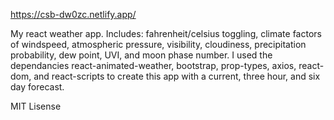 
https://csb-dw0zc.netlify.app/

My react weather app. Includes: fahrenheit/celsius toggling, climate factors of windspeed, atmospheric pressure, visibility, cloudiness, precipitation probability, dew point, UVI, and moon phase number. I used the dependancies react-animated-weather, bootstrap, prop-types, axios, react-dom, and react-scripts to create this app with a current, three hour, and six day forecast. 


MIT Lisense
